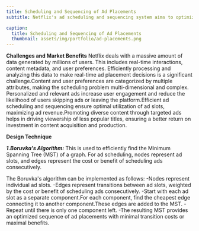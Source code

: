 ```yaml
---
title: Scheduling and Sequencing of Ad Placements
subtitle: Netflix's ad scheduling and sequencing system aims to optimize the placement of advertisements during streaming sessions to maximize user engagement and ad revenue. The system analyzes a variety of user data, such as viewing history, watch time, device type, and time of day, to tailor ad placements that are most likely to resonate with individual users. By delivering personalized and well-timed ads, Netflix ensures that ads are relevant and minimally intrusive.

caption:
  title: Scheduling and Sequencing of Ad Placements
  thumbnail: assets/img/portfolio/ad-placements.png
---
```

**Challenges and Market Benefits**
Netflix deals with a massive amount of data generated by millions of users. This includes real-time interactions, content metadata, and user preferences.
Efficiently processing and analyzing this data to make real-time ad placement decisions is a significant challenge.Content and user preferences are categorized by multiple attributes, making the scheduling problem multi-dimensional and complex.
Personalized and relevant ads increase user engagement and reduce the likelihood of users skipping ads or leaving the platform.Efficient ad scheduling and sequencing ensure optimal utilization of ad slots, maximizing ad revenue.Promoting diverse content through targeted ads helps in driving viewership of less popular titles, ensuring a better return on investment in content acquisition and production.

**Design Technique**

_**1.Boruvka's Algorithm:**_
This is used to efficiently find the Minimum Spanning Tree (MST) of a graph. For ad scheduling, nodes represent ad slots, and edges represent the cost or benefit of scheduling ads consecutively.

The Boruvka's algorithm can be implemented as follows:
-Nodes represent individual ad slots.
-Edges represent transitions between ad slots, weighted by the cost or benefit of scheduling ads consecutively.
-Start with each ad slot as a separate component.For each component, find the cheapest edge connecting it to another component.These edges are added to the MST.
-Repeat until there is only one component left.
-The resulting MST provides an optimized sequence of ad placements with minimal transition costs or maximal benefits.


